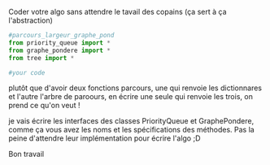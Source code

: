 Coder votre algo sans attendre le tavail des copains (ça sert à ça l'abstraction)
```python
#parcours_largeur_graphe_pond
from priority_queue import *
from graphe_pondere import *
from tree import *

#your code
```

plutôt que d'avoir deux fonctions parcours, une qui renvoie les dictionnares et l'autre l'arbre de paroours, en écrire une seule
qui renvoie les trois, on prend ce qu'on veut !

je vais écrire les interfaces des classes PriorityQueue et GraphePondere, comme ça vous avez les noms et les spécifications des méthodes. Pas la peine d'attendre leur implémentation pour écrire l'algo ;D 

Bon travail
